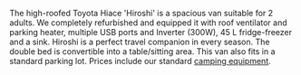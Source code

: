 The high-roofed Toyota Hiace 'Hiroshi' is a spacious van suitable for 2 adults. We completely refurbished and equipped it with roof ventilator and parking heater, multiple USB ports and Inverter (300W), 45 L fridge-freezer and a sink. Hiroshi is a perfect travel companion in every season. The double bed is convertible into a table/sitting area. This van also fits in a standard parking lot. Prices include our standard [camping equipment](#equipment "Camping Equipment").